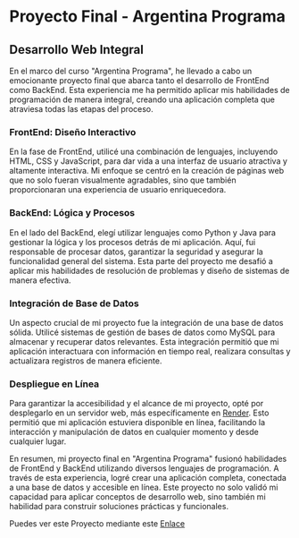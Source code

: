 # Proyecto Final - Argentina Programa

## Desarrollo Web Integral

En el marco del curso "Argentina Programa", he llevado a cabo un emocionante proyecto final que abarca tanto el desarrollo de FrontEnd como BackEnd. Esta experiencia me ha permitido aplicar mis habilidades de programación de manera integral, creando una aplicación completa que atraviesa todas las etapas del proceso.

### FrontEnd: Diseño Interactivo

En la fase de FrontEnd, utilicé una combinación de lenguajes, incluyendo HTML, CSS y JavaScript, para dar vida a una interfaz de usuario atractiva y altamente interactiva. Mi enfoque se centró en la creación de páginas web que no solo fueran visualmente agradables, sino que también proporcionaran una experiencia de usuario enriquecedora.

### BackEnd: Lógica y Procesos

En el lado del BackEnd, elegí utilizar lenguajes como Python y Java para gestionar la lógica y los procesos detrás de mi aplicación. Aquí, fui responsable de procesar datos, garantizar la seguridad y asegurar la funcionalidad general del sistema. Esta parte del proyecto me desafió a aplicar mis habilidades de resolución de problemas y diseño de sistemas de manera efectiva.

### Integración de Base de Datos

Un aspecto crucial de mi proyecto fue la integración de una base de datos sólida. Utilicé sistemas de gestión de bases de datos como MySQL para almacenar y recuperar datos relevantes. Esta integración permitió que mi aplicación interactuara con información en tiempo real, realizara consultas y actualizara registros de manera eficiente.

### Despliegue en Línea

Para garantizar la accesibilidad y el alcance de mi proyecto, opté por desplegarlo en un servidor web, más específicamente en [Render](https://render.com/). Esto permitió que mi aplicación estuviera disponible en línea, facilitando la interacción y manipulación de datos en cualquier momento y desde cualquier lugar.

En resumen, mi proyecto final en "Argentina Programa" fusionó habilidades de FrontEnd y BackEnd utilizando diversos lenguajes de programación. A través de esta experiencia, logré crear una aplicación completa, conectada a una base de datos y accesible en línea. Este proyecto no solo validó mi capacidad para aplicar conceptos de desarrollo web, sino también mi habilidad para construir soluciones prácticas y funcionales.

Puedes ver este Proyecto mediante este [Enlace](https://el-rey-del-lomo.web.app/)
